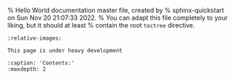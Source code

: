 % Hello World documentation master file, created by
% sphinx-quickstart on Sun Nov 20 21:07:33 2022.
% You can adapt this file completely to your liking, but it should at least
% contain the root `toctree` directive.

```{include} ../../README.md
:relative-images:
```
```{warning}
This page is under heavy development
```
```{toctree}
:caption: 'Contents:'
:maxdepth: 2
```

